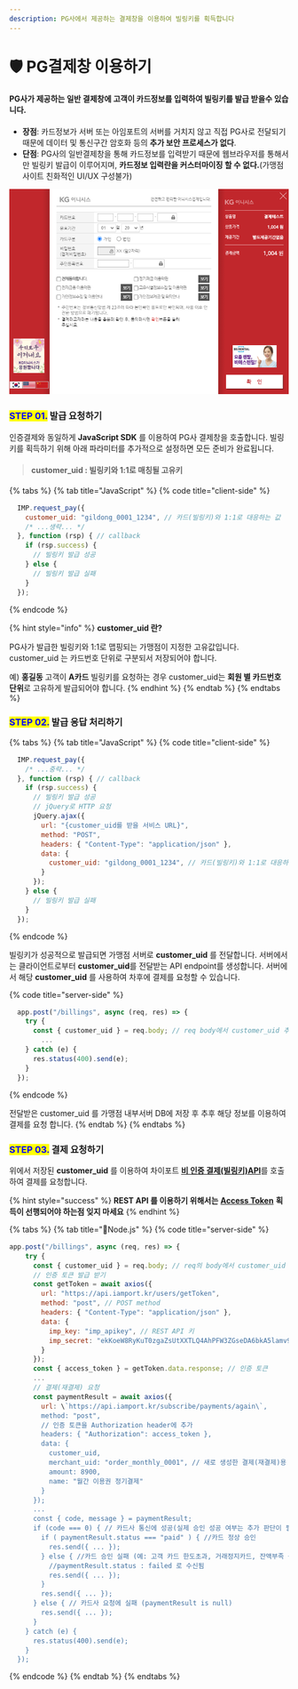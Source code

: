 ```yaml
---
description: PG사에서 제공하는 결제창을 이용하여 빌링키를 획득합니다
---
```


# 🛡 PG결제창 이용하기

#### PG사가 제공하는 일반 결제창에 고객이 카드정보를 입력하여 빌링키를 발급 받을수 있습니다.

* **장점**: 카드정보가 서버 또는 아임포트의 서버를 거치지 않고 직접 PG사로 전달되기 때문에 데이터 및 통신구간 암호화 등의 **추가 보안 프로세스가 없다**.
* **단점**: PG사의 일반결제창을 통해 카드정보를 입력받기 때문에 웹브라우저를 통해서만 빌링키 발급이 이루어지며, **카드정보 입력란을 커스터마이징 할 수 없다.**(가맹점 사이트 친화적인 UI/UX 구성불가)

![PG사 카드정보 획득 결제창 예제](<../../../.gitbook/assets/image (17) (1) (1) (1) (1) (1).png>)

### <mark style="color:blue;">**STEP 01.**</mark> 발급 요청하기

인증결제와 동일하게 **JavaScript SDK** 를 이용하여 PG사 결제창을 호출합니다. 빌링키를 획득하기 위해 아래 파라미터를 추가적으로 설정하면 모든 준비가 완료됩니다.

> #### customer\_uid : 빌링키와 1:1로 매칭될 고유키

{% tabs %}
{% tab title="JavaScript" %}
{% code title="client-side" %}
```javascript
  IMP.request_pay({ 
    customer_uid: "gildong_0001_1234", // 카드(빌링키)와 1:1로 대응하는 값
    /* ...생략... */
  }, function (rsp) { // callback
    if (rsp.success) {
      // 빌링키 발급 성공
    } else {
      // 빌링키 발급 실패
    }
  });
```
{% endcode %}



{% hint style="info" %}
**customer\_uid 란?**

PG사가 발급한 빌링키와 1:1로 맵핑되는 가맹점이 지정한 고유값입니다. customer\_uid 는 카드번호 단위로 구분되서 저장되어야 합니다.

예) **홍길동** 고객이 **A카드** 빌링키를 요청하는 경우 customer\_uid는 **회원 별 카드번호 단위**로 고유하게 발급되어야 합니다.
{% endhint %}
{% endtab %}
{% endtabs %}

### <mark style="color:blue;">**STEP 02.**</mark> 발급 응답 처리하기

{% tabs %}
{% tab title="JavaScript" %}
{% code title="client-side" %}
```javascript
  IMP.request_pay({ 
    /* ...중략... */
  }, function (rsp) { // callback
    if (rsp.success) {
      // 빌링키 발급 성공
      // jQuery로 HTTP 요청
      jQuery.ajax({
        url: "{customer_uid를 받을 서비스 URL}", 
        method: "POST",
        headers: { "Content-Type": "application/json" },
        data: {
          customer_uid: "gildong_0001_1234", // 카드(빌링키)와 1:1로 대응하는 값
        }
      });
    } else {
      // 빌링키 발급 실패
    }
  });
```
{% endcode %}



빌링키가 성공적으로 발급되면 가맹점 서버로 **customer\_uid** 를 전달합니다. 서버에서는 클라이언트로부터 **customer\_uid**를 전달받는 API endpoint를 생성합니다. 서버에서 해당 **customer\_uid** 를 사용하여 차후에 결제를 요청할 수 있습니다.

{% code title="server-side" %}
```javascript
  app.post("/billings", async (req, res) => {
    try {
      const { customer_uid } = req.body; // req body에서 customer_uid 추출
        ...
    } catch (e) {
      res.status(400).send(e);
    }
  });
```
{% endcode %}

전달받은 customer\_uid 를 가맹점 내부서버 DB에 저장 후 추후 해당 정보를 이용하여 결제를 요청 합니다.
{% endtab %}
{% endtabs %}

### <mark style="color:blue;">**STEP 03.**</mark> 결제 요청하기

위에서 저장된 **customer\_uid** 를 이용하여 차이포트 [**비 인증 결제(빌링키)API**](../../../api/api-4/api.md)를 호출하여 결제를 요청합니다.

{% hint style="success" %}
**REST API 를 이용하기 위해서는** [**Access Token**](../../../api/rest-api-access-token.md) **획득이 선행되어야 하는점 잊지 마세요**
{% endhint %}

{% tabs %}
{% tab title="Node.js" %}
{% code title="server-side" %}
```javascript
app.post("/billings", async (req, res) => {
    try {
      const { customer_uid } = req.body; // req의 body에서 customer_uid 추출
      // 인증 토큰 발급 받기
      const getToken = await axios({
        url: "https://api.iamport.kr/users/getToken",
        method: "post", // POST method
        headers: { "Content-Type": "application/json" }, 
        data: {
          imp_key: "imp_apikey", // REST API 키
          imp_secret: "ekKoeW8RyKuT0zgaZsUtXXTLQ4AhPFW3ZGseDA6bkA5lamv9OqDMnxyeB9wqOsuO9W3Mx9YSJ4dTqJ3f" // REST API Secret
        }
      });
      const { access_token } = getToken.data.response; // 인증 토큰
      ...
      // 결제(재결제) 요청
      const paymentResult = await axios({
        url: \`https://api.iamport.kr/subscribe/payments/again\`,
        method: "post",
        // 인증 토큰을 Authorization header에 추가
        headers: { "Authorization": access_token }, 
        data: {
          customer_uid,
          merchant_uid: "order_monthly_0001", // 새로 생성한 결제(재결제)용 주문 번호
          amount: 8900,
          name: "월간 이용권 정기결제"
        }
      });
      ...
      const { code, message } = paymentResult;
      if (code === 0) { // 카드사 통신에 성공(실제 승인 성공 여부는 추가 판단이 필요함)
        if ( paymentResult.status === "paid" ) { //카드 정상 승인
          res.send({ ... });
        } else { //카드 승인 실패 (예: 고객 카드 한도초과, 거래정지카드, 잔액부족 등)
          //paymentResult.status : failed 로 수신됨
          res.send({ ... });
        }
        res.send({ ... });
      } else { // 카드사 요청에 실패 (paymentResult is null)
        res.send({ ... });
      }
    } catch (e) {
      res.status(400).send(e);
    }
  });
```
{% endcode %}
{% endtab %}
{% endtabs %}
